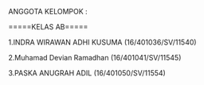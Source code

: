 ANGGOTA KELOMPOK :

=====KELAS AB=====

1.INDRA WIRAWAN ADHI KUSUMA (16/401036/SV/11540)

2.Muhamad Devian Ramadhan (16/401041/SV/11545)

3.PASKA ANUGRAH ADIL (16/401050/SV/11554)

